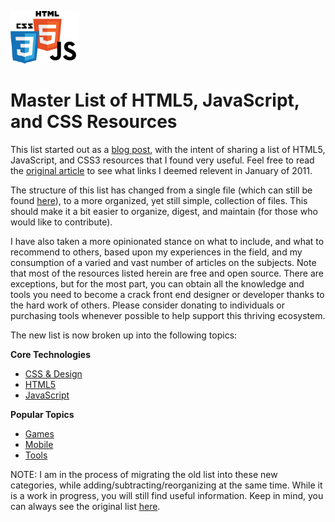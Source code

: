 ![Logo](/images/logo.png)
# Master List of HTML5, JavaScript, and CSS Resources

This list started out as a [blog post](http://blog.elemdage.com/technology/master-list-of-html5jsscss-resources), with the intent of sharing a list of HTML5, JavaScript, and CSS3 resources that I found very useful.  Feel free to read the [original article](http://blog.elemdage.com/technology/master-list-of-html5jsscss-resources) to see what links I deemed relevent in January of 2011.

The structure of this list has changed from a single file (which can still be found [here](originalList.md)), to a more organized, yet still simple, collection of files.  This should make it a bit easier to organize, digest, and maintain (for those who would like to contribute).

I have also taken a more opinionated stance on what to include, and what to recommend to others, based upon my experiences in the field, and my consumption of a varied and vast number of articles on the subjects.  Note that most of the resources listed herein are free and open source.  There are exceptions, but for the most part, you can obtain all the knowledge and tools you need to become a crack front end designer or developer thanks to the hard work of others.  Please consider donating to individuals or purchasing tools whenever possible to help support this thriving ecosystem.

The new list is now broken up into the following topics:

**Core Technologies**
* [CSS & Design](css.md)
* [HTML5](html.md)
* [JavaScript](javascript.md)

**Popular Topics**
* [Games](games.md)
* [Mobile](mobile.md)
* [Tools](tools.md)

NOTE: I am in the process of migrating the old list into these new categories, while adding/subtracting/reorganizing at the same time.  While it is a work in progress, you will still find useful information.  Keep in mind, you can always see the original list [here](originalList.md).
